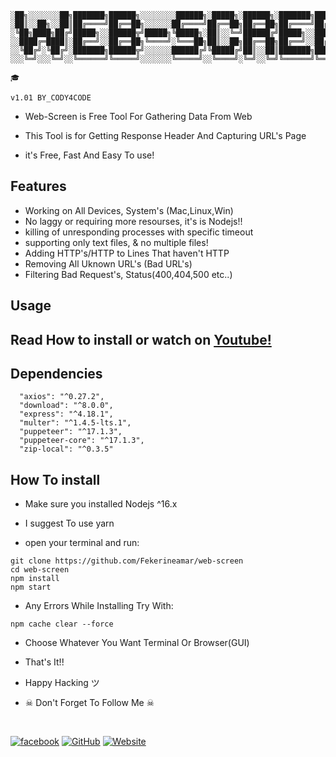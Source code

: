 ```
░██╗░░░░░░░██╗███████╗██████╗░░░░░░░░██████╗░█████╗░██████╗░███████╗███████╗███╗░░██╗
░██║░░██╗░░██║██╔════╝██╔══██╗░░░░░░██╔════╝██╔══██╗██╔══██╗██╔════╝██╔════╝████╗░██║
░╚██╗████╗██╔╝█████╗░░██████╦╝█████╗╚█████╗░██║░░╚═╝██████╔╝█████╗░░█████╗░░██╔██╗██║
░░████╔═████║░██╔══╝░░██╔══██╗╚════╝░╚═══██╗██║░░██╗██╔══██╗██╔══╝░░██╔══╝░░██║╚████║
░░╚██╔╝░╚██╔╝░███████╗██████╦╝░░░░░░██████╔╝╚█████╔╝██║░░██║███████╗███████╗██║░╚███║
░░░╚═╝░░░╚═╝░░╚══════╝╚═════╝░░░░░░░╚═════╝░░╚════╝░╚═╝░░╚═╝╚══════╝╚══════╝╚═╝░░╚══╝	
                                                                               🎓
                                                                   v1.01 BY_CODY4CODE
```

- Web-Screen is Free Tool For Gathering Data From Web

- This Tool is for Getting Response Header And Capturing URL's Page 

- it's Free, Fast And Easy To use!

## Features

  - Working on All Devices, System's (Mac,Linux,Win)
  - No laggy or requiring more resourses, it's is Nodejs!!
  - killing of unresponding processes with specific timeout
  - supporting only text files, & no multiple files!
  - Adding HTTP's/HTTP to Lines That haven't HTTP
  - Removing All Uknown URL's (Bad URL's)
  - Filtering Bad Request's, Status(400,404,500 etc..)

## Usage

## Read How to install or watch on [Youtube!](https://www.youtube.com/channel/UC1_LGJISYiWv3SDbhRF6QsQ/videos)

## Dependencies

```
  "axios": "^0.27.2",
  "download": "^8.0.0",
  "express": "^4.18.1",
  "multer": "^1.4.5-lts.1",
  "puppeteer": "^17.1.3",
  "puppeteer-core": "^17.1.3",
  "zip-local": "^0.3.5"
```

## How To install

- Make sure you installed Nodejs ^16.x 

- I suggest To use yarn 

- open your terminal and run:

```
git clone https://github.com/Fekerineamar/web-screen
cd web-screen
npm install
npm start
```

- Any Errors While Installing Try With:

```
npm cache clear --force
``` 

- Choose Whatever You Want Terminal Or Browser(GUI)

- That's It!!

- Happy Hacking ツ

- ☠ Don't Forget To Follow Me ☠
<br>

[![facebook](https://img.shields.io/badge/-Facebook-1877F2?style=for-the-badge&logo=Figma&logoColor=eeffff)](https://www.facebook.com/cody4code)
[![GitHub](https://img.shields.io/badge/-GitHub-181717?style=for-the-badge&logo=GitHub&logoColor=eeffff)](https://github.com/FekerineAmar/)
[![Website](https://img.shields.io/badge/-Website-181717?style=for-the-badge&logo=Internet-Archive&logoColor=eeffff)](https://cody4code.ga/)
